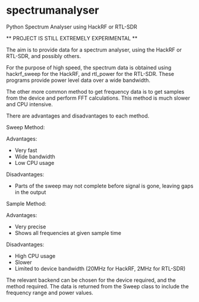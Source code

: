 # spectrumanalyser
Python Spectrum Analyser using HackRF or RTL-SDR

** PROJECT IS STILL EXTREMELY EXPERIMENTAL **

The aim is to provide data for a spectrum analyser, using the HackRF or RTL-SDR, and possibly others.

For the purpose of high speed, the spectrum data is obtained using hackrf_sweep for the HackRF, and rtl_power for the RTL-SDR. These programs provide power level data over a wide bandwidth.

The other more common method to get frequency data is to get samples from the device and perform FFT calculations. This method is much slower and CPU intensive.

There are advantages and disadvantages to each method.

Sweep Method:

Advantages:
- Very fast
- Wide bandwidth
- Low CPU usage

Disadvantages:

- Parts of the sweep may not complete before signal is gone, leaving gaps in the output

Sample Method:

Advantages:
- Very precise
- Shows all frequencies at given sample time

Disadvantages:

- High CPU usage
- Slower
- Limited to device bandwidth (20MHz for HackRF, 2MHz for RTL-SDR)

The relevant backend can be chosen for the device required, and the method required.
The data is returned from the Sweep class to include the frequency range and power values.



